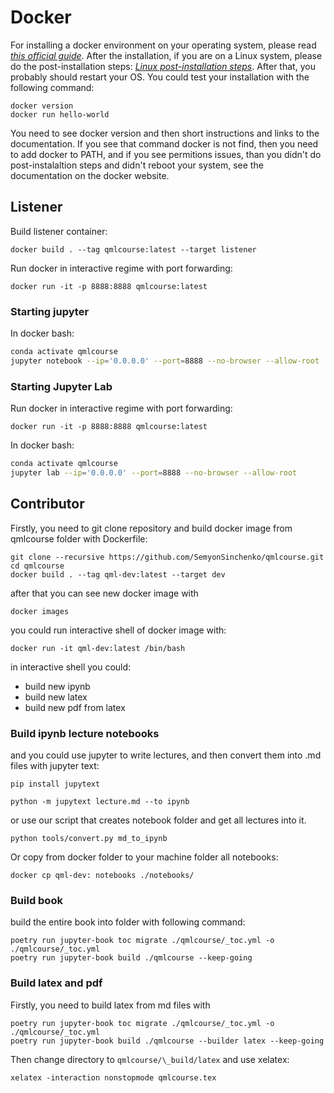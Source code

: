 # Docker

For installing a docker environment on your operating system, please read [_this official guide_](https://docs.docker.com/get-docker/). After the installation, if you are on a Linux system, please do the post-installation steps: [_Linux post-installation steps_](https://docs.docker.com/engine/install/linux-postinstall/). After that, you probably should restart your OS. You could test your installation with the following command:

```shell
docker version
docker run hello-world
```

You need to see docker version and then short instructions and links to the documentation. If you see that command docker is not find, then you need to add docker to PATH, and if you see permitions issues, than you didn't do post-instalaltion steps and didn't reboot your system, see the documentation on the docker website.

## Listener

Build listener container:

```
docker build . --tag qmlcourse:latest --target listener
```

Run docker in interactive regime with port forwarding:

```shell
docker run -it -p 8888:8888 qmlcourse:latest
```

### Starting jupyter

In docker bash:

```bash
conda activate qmlcourse
jupyter notebook --ip='0.0.0.0' --port=8888 --no-browser --allow-root
```

### Starting Jupyter Lab

Run docker in interactive regime with port forwarding:

```shell
docker run -it -p 8888:8888 qmlcourse:latest
```

In docker bash:

```bash
conda activate qmlcourse
jupyter lab --ip='0.0.0.0' --port=8888 --no-browser --allow-root
```

## Contributor

Firstly, you need to git clone repository and build docker image from qmlcourse folder with Dockerfile:

```
git clone --recursive https://github.com/SemyonSinchenko/qmlcourse.git
cd qmlcourse
docker build . --tag qml-dev:latest --target dev
```

after that you can see new docker image with

```shell
docker images
```

you could run interactive shell of docker image with:

```shell
docker run -it qml-dev:latest /bin/bash
```

in interactive shell you could:

- build new ipynb
- build new latex
- build new pdf from latex

### Build ipynb lecture notebooks

and you could use jupyter to write lectures, and then convert them into .md files with jupyter text:

```shell
pip install jupytext
```

```shell
python -m jupytext lecture.md --to ipynb
```

or use our script that creates notebook folder and get all lectures into it.

```shell
python tools/convert.py md_to_ipynb
```

Or copy from docker folder to your machine folder all notebooks:

```shell
docker cp qml-dev: notebooks ./notebooks/
```

### Build book

build the entire book into folder with following command:

```shell
poetry run jupyter-book toc migrate ./qmlcourse/_toc.yml -o ./qmlcourse/_toc.yml
poetry run jupyter-book build ./qmlcourse --keep-going
```

### Build latex and pdf

Firstly, you need to build latex from md files with

```shell
poetry run jupyter-book toc migrate ./qmlcourse/_toc.yml -o ./qmlcourse/_toc.yml
poetry run jupyter-book build ./qmlcourse --builder latex --keep-going
```

Then change directory to `qmlcourse/\_build/latex` and use xelatex:

```shell
xelatex -interaction nonstopmode qmlcourse.tex
```

